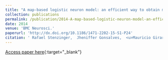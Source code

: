 ```yaml
---
title: "A map-based logistic neuron model: an efficient way to obtain many different neural behaviors"
collection: publications
permalink: /publication/2014-A-map-based-logistic-neuron-model-an-efficient-way-to-obtain-many-different-neural-behaviors
date: 2014
venue: 'BMC Neurosci.'
paperurl: 'http://dx.doi.org/10.1186/1471-2202-15-S1-P24'
citation: ' Rafael Stenzinger,  Jheniffer Gonsalves,  <u>Mauricio Girardi-Schappo</u>,  Marcelo Tragtenberg, &quot;A map-based logistic neuron model: an efficient way to obtain many different neural behaviors.&quot; BMC Neurosci., 2014.'
---
```

[Access paper here](http://dx.doi.org/10.1186/1471-2202-15-S1-P24){:target="_blank"}
